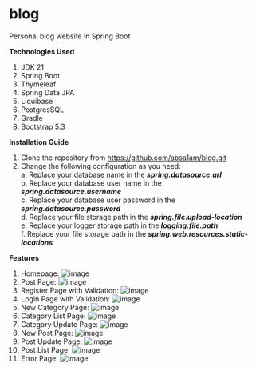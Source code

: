 # blog
Personal blog website in Spring Boot

**Technologies Used**
1. JDK 21
2. Spring Boot
3. Thymeleaf
4. Spring Data JPA
5. Liquibase
6. PostgresSQL
7. Gradle
8. Bootstrap 5.3

**Installation Guide**
1. Clone the repository from https://github.com/absa1am/blog.git  
3. Change the following configuration as you need:  
   a. Replace your database name in the ***spring.datasource.url***  
   b. Replace your database user name in the ***spring.datasource.username***  
   c. Replace your database user password in the ***spring.datasource.password***  
   d. Replace your file storage path in the ***spring.file.upload-location***  
   e. Replace your logger storage path in the ***logging.file.path***  
   f. Replace your file storage path in the ***spring.web.resources.static-locations***

**Features**
1. Homepage: ![image](https://github.com/absa1am/blog/assets/46478558/8fb733cd-1402-4c5a-9e0c-4c18a1d29f31)
2. Post Page: ![image](https://github.com/absa1am/blog/assets/46478558/d579c949-a4eb-4f32-8c39-2982df145944)
3. Register Page with Validation: ![image](https://github.com/absa1am/blog/assets/46478558/75365d2f-04e9-4493-b93b-7d57dfff9b65)
4. Login Page with Validation: ![image](https://github.com/absa1am/blog/assets/46478558/530e8cb4-05d7-4b87-ad38-19f835c01f23)
5. New Category Page: ![image](https://github.com/absa1am/blog/assets/46478558/d1cf6219-45a8-4a5b-b38c-91f3c6943ad7)
6. Category List Page: ![image](https://github.com/absa1am/blog/assets/46478558/5dabec1a-adf3-4cbc-9b6e-b662e0f5ce85)
7. Category Update Page: ![image](https://github.com/absa1am/blog/assets/46478558/7f3cb08c-094c-4d09-b76e-71246d3ce99e)
8. New Post Page: ![image](https://github.com/absa1am/blog/assets/46478558/9293cd7a-cde0-466b-9895-f58be8432388)
9. Post Update Page: ![image](https://github.com/absa1am/blog/assets/46478558/c71b47c5-8bb6-4186-9fce-1e0250504db0)
10. Post List Page: ![image](https://github.com/absa1am/blog/assets/46478558/265c7580-cf48-44bc-b140-f7fec0e7fc30)
11. Error Page: ![image](https://github.com/absa1am/blog/assets/46478558/a9e0c130-c605-4e49-a551-4af19feccddb)

